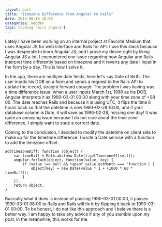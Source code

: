 ```yaml
---
layout: post
title: "Timezone Difference from Angular to Rails"
date: 2014-06-18 16:09
categories: webdev
tags: [coding rails angular]
---
```


Lately I have been working on an internal project at Favorite Medium that uses Angular JS for web interface and Rails for API. I use this stack because I was desperate to learn Angular JS, and I prove my desire right by liking Angular JS a lot. I encountered one issue regarding how Angular and Rails interpret time differently based on timezone and it reverts any date I input in the form by a day. This is how I solve it.

In the app, there are multiple date fields, here let's say Date of Birth. The user inputs his DOB on a form and sends a request to the Rails API to update the record, straight forward enough. The problem I was having was a time difference issue: when a user inputs March 1st, 1990 as his DOB, Angular interprets it as 1990-03-01 00:00 along with your time zone of +08 00. The date reaches Rails and because it is using UTC, it flips the time 8 hours back so that the datetime is now 1990-02-28 16:00, and if your database column is Date, it will save as 1990-02-28, missing one day! It was quite an annoying issue because I do not care about the time zone difference, I simply want to state a correct date.

Coming to the conclusion, I decided to modify the datetime on client side to make up for the timezone difference. I wrote a Date service with a function to add the timezone offset.

	addTimezoneDiff: function (object) {
		var timeDiff = Math.abs(new Date().getTimezoneOffset());
		angular.forEach(object, function(value, key) {
			if (value !== null && typeof value.getMonth === 'function') {
				object[key] = new Date(value * 1 + (1000 * 60 * timeDiff));
			}
		});
		return object;
	}

Basically what it does is instead of passing 1990-03-01 00:00, it passes 1990-03-01 08:00 to Rails and Rails will fix it by flipping it back to 1990-03-01 00:00. To be honest, I do not like this approach and I beleive there is a better way. I am happy to take any advice if any of you stumble upon my post; in the meanwhile, this works for me.